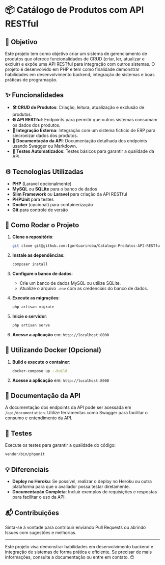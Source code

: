# 📦 Catálogo de Produtos com API RESTful

## 🎯 Objetivo

Este projeto tem como objetivo criar um sistema de gerenciamento de produtos que oferece funcionalidades de CRUD (criar, ler, atualizar e excluir) e expõe uma API RESTful para integração com outros sistemas. O projeto é desenvolvido em PHP e tem como finalidade demonstrar habilidades em desenvolvimento backend, integração de sistemas e boas práticas de programação.

## ✨ Funcionalidades

- **🛠 CRUD de Produtos**: Criação, leitura, atualização e exclusão de produtos.
- **🌐 API RESTful**: Endpoints para permitir que outros sistemas consumam os dados dos produtos.
- **🤝 Integração Externa**: Integração com um sistema fictício de ERP para sincronizar dados dos produtos.
- **📄 Documentação da API**: Documentação detalhada dos endpoints usando Swagger ou Markdown.
- **🧪 Testes Automatizados**: Testes básicos para garantir a qualidade da API.

## ⚙️ Tecnologias Utilizadas

- **PHP** (Laravel opcionalmente)
- **MySQL** ou **SQLite** para o banco de dados
- **Slim Framework** ou **Laravel** para criação da API RESTful
- **PHPUnit** para testes
- **Docker** (opcional) para containerização
- **Git** para controle de versão

## 🚀 Como Rodar o Projeto

1. **Clone o repositório**:
   ```sh
   git clone git@github.com:IgorGuariroba/Catalogo-Produtos-API-RESTful.git
   ```

2. **Instale as dependências**:
   ```sh
   composer install
   ```

3. **Configure o banco de dados**:
   - Crie um banco de dados MySQL ou utilize SQLite.
   - Atualize o arquivo `.env` com as credenciais do banco de dados.

4. **Execute as migrações**:
   ```sh
   php artisan migrate
   ```

5. **Inicie o servidor**:
   ```sh
   php artisan serve
   ```

6. **Acesse a aplicação** em: `http://localhost:8000`

## 🐳 Utilizando Docker (Opcional)

1. **Build e execute o container**:
   ```sh
   docker-compose up --build
   ```
2. **Acesse a aplicação** em: `http://localhost:8000`

## 📄 Documentação da API

A documentação dos endpoints da API pode ser acessada em `/api/documentation`. Utilize ferramentas como Swagger para facilitar o consumo e entendimento da API.

## 🧪 Testes

Execute os testes para garantir a qualidade do código:
```sh
vendor/bin/phpunit
```

## 💡 Diferenciais

- **Deploy no Heroku**: Se possível, realizar o deploy no Heroku ou outra plataforma para que o avaliador possa testar diretamente.
- **Documentação Completa**: Incluir exemplos de requisições e respostas para facilitar o uso da API.

## 📬 Contribuições

Sinta-se à vontade para contribuir enviando Pull Requests ou abrindo Issues com sugestões e melhorias.

---

Este projeto visa demonstrar habilidades em desenvolvimento backend e integração de sistemas de forma prática e eficiente. Se precisar de mais informações, consulte a documentação ou entre em contato. 😊
